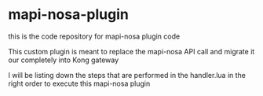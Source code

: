 # mapi-nosa-plugin
this is the code repository for mapi-nosa plugin code

This custom plugin is meant to replace the mapi-nosa API call and migrate it our completely into Kong gateway

I will be listing down the steps that are performed in the handler.lua in the right order to execute this mapi-nosa plugin
